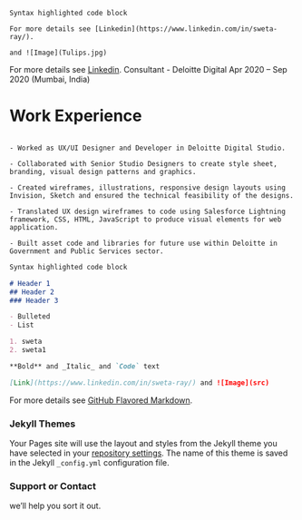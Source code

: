 ```
Syntax highlighted code block

For more details see [Linkedin](https://www.linkedin.com/in/sweta-ray/).

and ![Image](Tulips.jpg)
```

For more details see [Linkedin](https://www.linkedin.com/in/sweta-ray/).
Consultant - Deloitte Digital  Apr 2020 – Sep 2020 (Mumbai, India)

# Work Experience
```

- Worked as UX/UI Designer and Developer in Deloitte Digital Studio.

- Collaborated with Senior Studio Designers to create style sheet, branding, visual design patterns and graphics.

- Created wireframes, illustrations, responsive design layouts using Invision, Sketch and ensured the technical feasibility of the designs.

- Translated UX design wireframes to code using Salesforce Lightning framework, CSS, HTML, JavaScript to produce visual elements for web application.

- Built asset code and libraries for future use within Deloitte in Government and Public Services sector.
```

```markdown
Syntax highlighted code block

# Header 1
## Header 2
### Header 3

- Bulleted
- List

1. sweta
2. sweta1

**Bold** and _Italic_ and `Code` text

[Link](https://www.linkedin.com/in/sweta-ray/) and ![Image](src)
```

For more details see [GitHub Flavored Markdown](https://guides.github.com/features/mastering-markdown/).

### Jekyll Themes

Your Pages site will use the layout and styles from the Jekyll theme you have selected in your [repository settings](https://github.com/Swetaray28/sweta-ray.github.io/settings/pages). The name of this theme is saved in the Jekyll `_config.yml` configuration file.

### Support or Contact

 we’ll help you sort it out.
